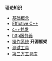 <!-- <hr style="margin: 5px 0;"> -->

**理论知识**
- [基础概念](./theory/README.md) 
- [Effictive C++](effective/README.md)
- [c++并发](./CppConcurrency/README.md)
- [http服务器](./http/README.md)
- [操作系统](operateSystem/README.md)
**开源框架**
- [测试工具](./testTools/README.md)
- [第三方工具库](ThirdLib/README.md)